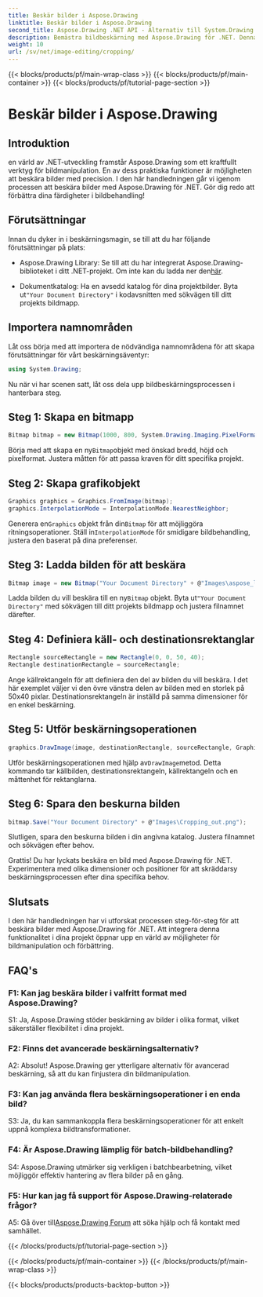 ```yaml
---
title: Beskär bilder i Aspose.Drawing
linktitle: Beskär bilder i Aspose.Drawing
second_title: Aspose.Drawing .NET API - Alternativ till System.Drawing.Common
description: Bemästra bildbeskärning med Aspose.Drawing för .NET. Denna steg-för-steg-guide ger utvecklare möjlighet att förbättra bildbehandlingsfärdigheter utan ansträngning.
weight: 10
url: /sv/net/image-editing/cropping/
---
```


{{< blocks/products/pf/main-wrap-class >}}
{{< blocks/products/pf/main-container >}}
{{< blocks/products/pf/tutorial-page-section >}}

# Beskär bilder i Aspose.Drawing

## Introduktion

en värld av .NET-utveckling framstår Aspose.Drawing som ett kraftfullt verktyg för bildmanipulation. En av dess praktiska funktioner är möjligheten att beskära bilder med precision. I den här handledningen går vi igenom processen att beskära bilder med Aspose.Drawing för .NET. Gör dig redo att förbättra dina färdigheter i bildbehandling!

## Förutsättningar

Innan du dyker in i beskärningsmagin, se till att du har följande förutsättningar på plats:

-  Aspose.Drawing Library: Se till att du har integrerat Aspose.Drawing-biblioteket i ditt .NET-projekt. Om inte kan du ladda ner den[här](https://releases.aspose.com/drawing/net/).

-  Dokumentkatalog: Ha en avsedd katalog för dina projektbilder. Byta ut`"Your Document Directory"` i kodavsnitten med sökvägen till ditt projekts bildmapp.

## Importera namnområden

Låt oss börja med att importera de nödvändiga namnområdena för att skapa förutsättningar för vårt beskärningsäventyr:

```csharp
using System.Drawing;
```

Nu när vi har scenen satt, låt oss dela upp bildbeskärningsprocessen i hanterbara steg.

## Steg 1: Skapa en bitmapp

```csharp
Bitmap bitmap = new Bitmap(1000, 800, System.Drawing.Imaging.PixelFormat.Format32bppPArgb);
```

 Börja med att skapa en ny`Bitmap`objekt med önskad bredd, höjd och pixelformat. Justera måtten för att passa kraven för ditt specifika projekt.

## Steg 2: Skapa grafikobjekt

```csharp
Graphics graphics = Graphics.FromImage(bitmap);
graphics.InterpolationMode = InterpolationMode.NearestNeighbor;
```

 Generera en`Graphics` objekt från din`Bitmap` för att möjliggöra ritningsoperationer. Ställ in`InterpolationMode` för smidigare bildbehandling, justera den baserat på dina preferenser.

## Steg 3: Ladda bilden för att beskära

```csharp
Bitmap image = new Bitmap("Your Document Directory" + @"Images\aspose_logo.png");
```

 Ladda bilden du vill beskära till en ny`Bitmap` objekt. Byta ut`"Your Document Directory"` med sökvägen till ditt projekts bildmapp och justera filnamnet därefter.

## Steg 4: Definiera käll- och destinationsrektanglar

```csharp
Rectangle sourceRectangle = new Rectangle(0, 0, 50, 40);
Rectangle destinationRectangle = sourceRectangle;
```

Ange källrektangeln för att definiera den del av bilden du vill beskära. I det här exemplet väljer vi den övre vänstra delen av bilden med en storlek på 50x40 pixlar. Destinationsrektangeln är inställd på samma dimensioner för en enkel beskärning.

## Steg 5: Utför beskärningsoperationen

```csharp
graphics.DrawImage(image, destinationRectangle, sourceRectangle, GraphicsUnit.Pixel);
```

 Utför beskärningsoperationen med hjälp av`DrawImage`metod. Detta kommando tar källbilden, destinationsrektangeln, källrektangeln och en måttenhet för rektanglarna.

## Steg 6: Spara den beskurna bilden

```csharp
bitmap.Save("Your Document Directory" + @"Images\Cropping_out.png");
```

Slutligen, spara den beskurna bilden i din angivna katalog. Justera filnamnet och sökvägen efter behov.

Grattis! Du har lyckats beskära en bild med Aspose.Drawing för .NET. Experimentera med olika dimensioner och positioner för att skräddarsy beskärningsprocessen efter dina specifika behov.

## Slutsats

I den här handledningen har vi utforskat processen steg-för-steg för att beskära bilder med Aspose.Drawing för .NET. Att integrera denna funktionalitet i dina projekt öppnar upp en värld av möjligheter för bildmanipulation och förbättring.

## FAQ's

### F1: Kan jag beskära bilder i valfritt format med Aspose.Drawing?

S1: Ja, Aspose.Drawing stöder beskärning av bilder i olika format, vilket säkerställer flexibilitet i dina projekt.

### F2: Finns det avancerade beskärningsalternativ?

A2: Absolut! Aspose.Drawing ger ytterligare alternativ för avancerad beskärning, så att du kan finjustera din bildmanipulation.

### F3: Kan jag använda flera beskärningsoperationer i en enda bild?

S3: Ja, du kan sammankoppla flera beskärningsoperationer för att enkelt uppnå komplexa bildtransformationer.

### F4: Är Aspose.Drawing lämplig för batch-bildbehandling?

S4: Aspose.Drawing utmärker sig verkligen i batchbearbetning, vilket möjliggör effektiv hantering av flera bilder på en gång.

### F5: Hur kan jag få support för Aspose.Drawing-relaterade frågor?

 A5: Gå över till[Aspose.Drawing Forum](https://forum.aspose.com/c/diagram/17) att söka hjälp och få kontakt med samhället.

{{< /blocks/products/pf/tutorial-page-section >}}

{{< /blocks/products/pf/main-container >}}
{{< /blocks/products/pf/main-wrap-class >}}

{{< blocks/products/products-backtop-button >}}
